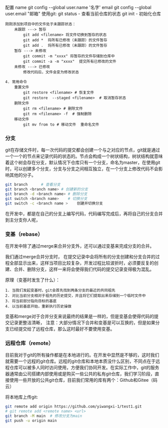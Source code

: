 配置
	name
		git config --global user.name  '名字'
	email
		git config --global user.email "邮箱"
使用git:
	git status
		- 查看当前仓库的状态
	git init 
		- 初始化仓库
	
	刚刚添加到项目中的文件处于未跟踪状态：
		未跟踪 ---> 暂存
			git add <filename> 将文件切换到暂存的状态
			git add *  将所有已修改（未跟踪）的文件暂存
			git add .  将所有已修改（未跟踪）的文件暂存
		暂存 ---> 未修改
			git commit -m "xxxx" 将暂存的文件存储到仓库中
			git commit -a -m "xxxx"  提交所有已修改的文件
		未修改 ---> 已修改
			修改代码后，文件会变为修改状态
			
	4. 常用命令
		重置文件
			git restore <filename> # 恢复文件
			git restore  --staged <filename>  # 取消暂存状态
		删除文件
			git rm <filename> # 删除文件
			git rm <filename> -f  # 强制删除
		移动文件
			git mv from to # 移动文件  重命名文件

### 分支

git在存储文件时，每一次代码的提交都会创建一个与之对应的节点，git就是通过一个一个的节点来记录代码的状态的。节点会构成一个树状结构，树状结构就意味着这个树会存在分支，默认情况下仓库只有一个分支，命名为master，在使用git时，可以创建多个分支，分支与分支之间相互独立，在一个分支上修改代码不会影响其他的分子。

```bash
git branch  	# 查看分支
git branch <branch name> # 创建新的分支
git branch -d <branch name>	# 删除分支
git switch <branch name>	# 切换分支
git switch -c <branch name >	创建并切换分支
```

在开发中，都是在自己的分支上编写代码，代码编写完成后，再将自己的分支合并到主分支你人呢，

### 变基（rebase）

在开发中除了通过merge来合并分支外，还可以通过变基来完成分支的合并。

我们通过merge合并分支时， 在提交记录中会将所有的分支创建和分支合并的过程全部显示出来，这样当项目比较复杂，开发过程比较波折时，必须要反复的创建、合并、删除分支，这样一来将会使得我们代码的提交记录变得极为混乱。

原理（变基时发生了什么）：

 	1. 当我们发起变基时，git会首先找到两条分支的最近的共同祖先
 	2. 对比当前分支相对于祖先的历史提交，并且将它们提取出来存储到一个临时文件中
 	3. 将当前部分指向目标的基底
 	4. 以当前基底开始，重新执行历史操做

变基和merge对于合并分支来说最终的结果是一样的，但是变基会使得代码的提交记录更整洁清晰， 注意：大部分情况下合并和变基是可以互换的，但是如果分支已经提交给了远程仓库，那么这时最好不要使用变基。

 ### 远程仓库（remote）

目前我对于git的所有操作都是在本地进行的。在开发中显然是不够的，这时我们就需要一个远程的git仓库。远程的git仓库和本地本质没什么区别，不同点在于远程仓库可以被多人同时访问使用，方便我们协同开发。在实际工作中，git的服务器通常由公司搭建内部使用或是购买一些公共的私有git仓库，我们学习阶段，直接使用一些开放的公共git仓库，目前我们常用的库有两个：Github和Gitee（码云）

将本地库上传git: 

```bash
git remote add origin https://github.com/yiwangxi-1/test1.git
# git remote add <remote name> <url>
git branch -M main	# 修改分支为main
git push -u origin main
```


